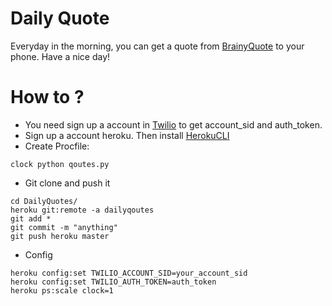 # Daily Quote
Everyday in the morning, you can get a quote from [BrainyQuote](https://www.brainyquote.com) to your phone. Have a nice day!

# How to ?
- You need sign up a account in [Twilio](https://www.twilio.com) to get account_sid and auth_token.
- Sign up a account heroku. Then install [HerokuCLI](https://devcenter.heroku.com/articles/heroku-cli)
- Create Procfile:
```
clock python qoutes.py
```
- Git clone and push it
```
cd DailyQuotes/
heroku git:remote -a dailyqoutes
git add *
git commit -m "anything"
git push heroku master
```
- Config
```
heroku config:set TWILIO_ACCOUNT_SID=your_account_sid
heroku config:set TWILIO_AUTH_TOKEN=auth_token
heroku ps:scale clock=1
```
